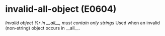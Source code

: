 # invalid-all-object (E0604)
*Invalid object %r in \_\_all\_\_, must contain only strings* Used when
an invalid (non-string) object occurs in \_\_all\_\_.
